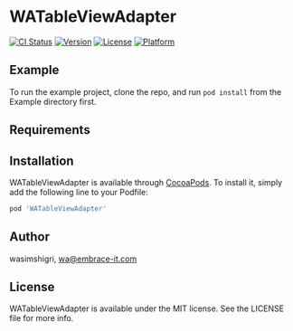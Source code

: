 # WATableViewAdapter

[![CI Status](https://img.shields.io/travis/wasimshigri/WATableViewAdapter.svg?style=flat)](https://travis-ci.org/wasimshigri/WATableViewAdapter)
[![Version](https://img.shields.io/cocoapods/v/WATableViewAdapter.svg?style=flat)](https://cocoapods.org/pods/WATableViewAdapter)
[![License](https://img.shields.io/cocoapods/l/WATableViewAdapter.svg?style=flat)](https://cocoapods.org/pods/WATableViewAdapter)
[![Platform](https://img.shields.io/cocoapods/p/WATableViewAdapter.svg?style=flat)](https://cocoapods.org/pods/WATableViewAdapter)

## Example

To run the example project, clone the repo, and run `pod install` from the Example directory first.

## Requirements

## Installation

WATableViewAdapter is available through [CocoaPods](https://cocoapods.org). To install
it, simply add the following line to your Podfile:

```ruby
pod 'WATableViewAdapter'
```

## Author

wasimshigri, wa@embrace-it.com

## License

WATableViewAdapter is available under the MIT license. See the LICENSE file for more info.
